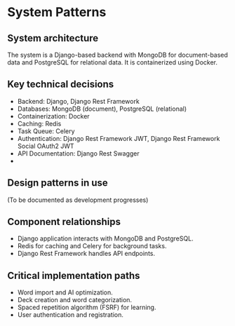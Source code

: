 # System Patterns

## System architecture
The system is a Django-based backend with MongoDB for document-based data and PostgreSQL for relational data. It is containerized using Docker.

## Key technical decisions
- Backend: Django, Django Rest Framework
- Databases: MongoDB (document), PostgreSQL (relational)
- Containerization: Docker
- Caching: Redis
- Task Queue: Celery
- Authentication: Django Rest Framework JWT, Django Rest Framework Social OAuth2 JWT
- API Documentation: Django Rest Swagger
- 

## Design patterns in use
(To be documented as development progresses)

## Component relationships
- Django application interacts with MongoDB and PostgreSQL.
- Redis for caching and Celery for background tasks.
- Django Rest Framework handles API endpoints.

## Critical implementation paths
- Word import and AI optimization.
- Deck creation and word categorization.
- Spaced repetition algorithm (FSRF) for learning.
- User authentication and registration.
